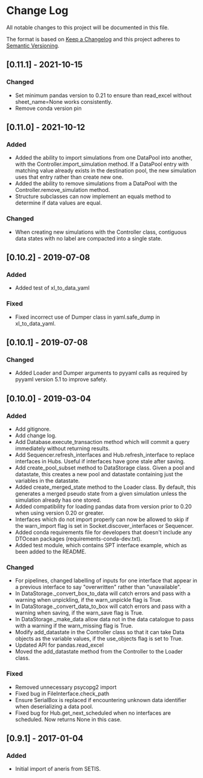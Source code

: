 # Change Log

All notable changes to this project will be documented in this file.

The format is based on [Keep a Changelog](http://keepachangelog.com/)
and this project adheres to [Semantic Versioning](http://semver.org/).

## [0.11.1] - 2021-10-15

### Changed

-   Set minimum pandas version to 0.21 to ensure than read_excel without
    sheet_name=None works consistently.
-   Remove conda version pin

## [0.11.0] - 2021-10-12

### Added

-   Added the ability to import simulations from one DataPool into another,
    with the Controller.import_simulation method. If a DataPool entry with
    matching value already exists in the destination pool, the new simulation
    uses that entry rather than create new one.
-   Added the ability to remove simulations from a DataPool with the
    Controller.remove_simulation method.
-   Structure subclasses can now implement an equals method to determine if
    data values are equal.

### Changed

-   When creating new simulations with the Controller class, contiguous data
    states with no label are compacted into a single state.

## [0.10.2] - 2019-07-08

### Added

-   Added test of xl_to_data_yaml

### Fixed

-   Fixed incorrect use of Dumper class in yaml.safe_dump in xl_to_data_yaml.

## [0.10.1] -   2019-07-08

### Changed

-   Added Loader and Dumper arguments to pyyaml calls as required by pyyaml 
    version 5.1 to improve safety.

## [0.10.0] -   2019-03-04

### Added

-   Add gitignore.
-   Add change log.
-   Add Database.execute_transaction method which will commit a query immediately
    without returning results.
-   Add Sequencer.refresh_interfaces and Hub.refresh_interface to replace
    interfaces in Hubs. Useful if interfaces have gone stale after saving.
-   Add create_pool_subset method to DataStorage class. Given a pool and 
    datastate, this creates a new pool and datastate containing just the variables
    in the datastate.
-   Added create_merged_state method to the Loader class. By default, this
    generates a merged pseudo state from a given simulation unless the simulation
    already has one stored.
-   Added compatibility for loading pandas data from version prior to 0.20 when
    using version 0.20 or greater.
-   Interfaces which do not import properly can now be allowed to skip if
    the warn_import flag is set in Socket.discover_interfaces or Sequencer.
-   Added conda requirements file for developers that doesn't include any DTOcean
    packages (requirements-conda-dev.txt).
-   Added test module, which contains SPT interface example, which as been added
    to the README.
    
### Changed

-   For pipelines, changed labelling of inputs for one interface that appear in a
    previous interface to say "overwritten" rather than "unavailable".
-   In DataStorage._convert_box_to_data will catch errors and pass with a warning
    when unpickling, if the warn_unpickle flag is True.
-   In DataStorage._convert_data_to_box will catch errors and pass with a warning
    when saving, if the warn_save flag is True.
-   In DataStorage._make_data allow data not in the data catalogue to pass with a
    warning if the warn_missing flag is True.
-   Modify add_datastate in the Controller class so that it can take Data objects
    as the variable values, if the use_objects flag is set to True.
-   Updated API for pandas.read_excel
-   Moved the add_datastate method from the Controller to the Loader class.
    
### Fixed
    
-   Removed unnecessary psycopg2 import
-   Fixed bug in FileInterface.check_path
-   Ensure SerialBox is replaced if encountering unknown data identifier when
    deserializing a data pool.
-   Fixed bug for Hub.get_next_scheduled when no interfaces are scheduled. Now
    returns None in this case.

## [0.9.1] - 2017-01-04

### Added

-   Initial import of aneris from SETIS.
